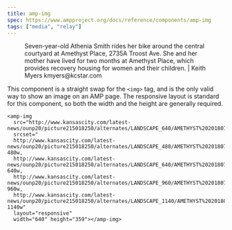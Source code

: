 ```yaml
---
title: amp-img
spec: https://www.ampproject.org/docs/reference/components/amp-img
tags: ["media", "relay"]
---
```


<figure>
  <amp-img
    src="http://www.kansascity.com/latest-news/ounp20/picture215018250/alternates/LANDSCAPE_640/AMETHYST%2020180712%20KAM%20238F"
    srcset="
    http://www.kansascity.com/latest-news/ounp20/picture215018250/alternates/LANDSCAPE_480/AMETHYST%2020180712%20KAM%20238F 480w,
    http://www.kansascity.com/latest-news/ounp20/picture215018250/alternates/LANDSCAPE_640/AMETHYST%2020180712%20KAM%20238F 640w,
    http://www.kansascity.com/latest-news/ounp20/picture215018250/alternates/LANDSCAPE_960/AMETHYST%2020180712%20KAM%20238F 960w,
    http://www.kansascity.com/latest-news/ounp20/picture215018250/alternates/LANDSCAPE_1140/AMETHYST%2020180712%20KAM%20238F 1140w"
    layout="responsive"
    width="640" height="359"></amp-img>
  <figcaption>Seven-year-old Athenia Smith rides her bike around the central courtyard at Amethyst Place, 2735A Troost Ave. She and her mother have lived for two months at Amethyst Place, which provides recovery housing for women and their children. | Keith Myers kmyers@kcstar.com</figcaption>
</figure>

<!--more-->

This component is a straight swap for the `<img>` tag, and is the only valid way to show an image on an AMP page. The responsive layout is standard for this component, so both the width and the height are generally required.

```
<amp-img
  src="http://www.kansascity.com/latest-news/ounp20/picture215018250/alternates/LANDSCAPE_640/AMETHYST%2020180712%20KAM%20238F"
  srcset="
  http://www.kansascity.com/latest-news/ounp20/picture215018250/alternates/LANDSCAPE_480/AMETHYST%2020180712%20KAM%20238F 480w,
  http://www.kansascity.com/latest-news/ounp20/picture215018250/alternates/LANDSCAPE_640/AMETHYST%2020180712%20KAM%20238F 640w,
  http://www.kansascity.com/latest-news/ounp20/picture215018250/alternates/LANDSCAPE_960/AMETHYST%2020180712%20KAM%20238F 960w,
  http://www.kansascity.com/latest-news/ounp20/picture215018250/alternates/LANDSCAPE_1140/AMETHYST%2020180712%20KAM%20238F 1140w"
  layout="responsive"
  width="640" height="359"></amp-img>
```
